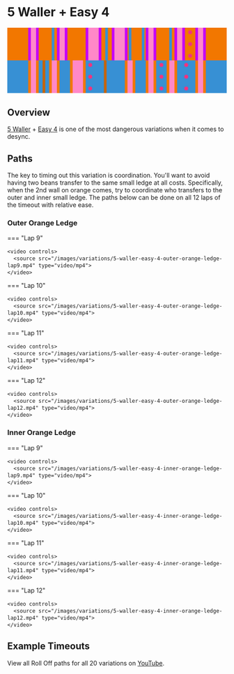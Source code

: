 # 5 Waller + Easy 4

![5 Waller + Easy 4](../images/variations/5-waller-easy-4.jpg)

## Overview

[5 Waller](../rolls/5-waller.md) + [Easy 4](../rolls/easy-4.md#blue) is one of the most dangerous variations when it comes to desync.

## Paths

The key to timing out this variation is coordination. You'll want to avoid having two beans transfer to the same small ledge at all costs. Specifically, when the 2nd wall on orange comes, try to coordinate who transfers to the outer and inner small ledge. The paths below can be done on all 12 laps of the timeout with relative ease.

### Outer Orange Ledge

=== "Lap 9"

    <video controls>
      <source src="/images/variations/5-waller-easy-4-outer-orange-ledge-lap9.mp4" type="video/mp4">
    </video>

=== "Lap 10"

    <video controls>
      <source src="/images/variations/5-waller-easy-4-outer-orange-ledge-lap10.mp4" type="video/mp4">
    </video>

=== "Lap 11"

    <video controls>
      <source src="/images/variations/5-waller-easy-4-outer-orange-ledge-lap11.mp4" type="video/mp4">
    </video>

=== "Lap 12"

    <video controls>
      <source src="/images/variations/5-waller-easy-4-outer-orange-ledge-lap12.mp4" type="video/mp4">
    </video>

### Inner Orange Ledge

=== "Lap 9"

    <video controls>
      <source src="/images/variations/5-waller-easy-4-inner-orange-ledge-lap9.mp4" type="video/mp4">
    </video>

=== "Lap 10"

    <video controls>
      <source src="/images/variations/5-waller-easy-4-inner-orange-ledge-lap10.mp4" type="video/mp4">
    </video>

=== "Lap 11"

    <video controls>
      <source src="/images/variations/5-waller-easy-4-inner-orange-ledge-lap11.mp4" type="video/mp4">
    </video>

=== "Lap 12"

    <video controls>
      <source src="/images/variations/5-waller-easy-4-inner-orange-ledge-lap12.mp4" type="video/mp4">
    </video>

## Example Timeouts

View all Roll Off paths for all 20 variations on [YouTube](https://www.youtube.com/playlist?list=PLG_QNSp9ZgJLWYSNl4vY26VJCZeOQHO1F).
